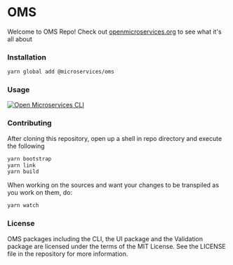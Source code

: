 # OMS

Welcome to OMS Repo! Check out [openmicroservices.org][website] to see what it's all about

### Installation

``` sh
yarn global add @microservices/oms
```

### Usage

[![Open Microservices CLI](https://raw.githubusercontent.com/microservices/oms/master/./github/oms-cli-usage-carbon.png)](
https://raw.githubusercontent.com/microservices/oms/master/./github/oms-cli-usage-carbon.png)

### Contributing

After cloning this repository, open up a shell in repo directory and execute the following

``` sh
yarn bootstrap
yarn link
yarn build
```

When working on the sources and want your changes to be transpiled as you work on them, do:

``` sh
yarn watch
```

### License

OMS packages including the CLI, the UI package and the Validation package are licensed under the terms of the MIT License.
See the LICENSE file in the repository for more information.

[website]:https://openmicroservices.org/
